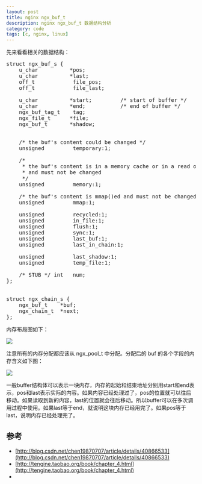 ```yaml
---
layout: post
title: nginx ngx_buf_t
description: nginx ngx_buf_t 数据结构分析
category: code
tags: [c, nginx, linux]
---
```

先来看看相关的数据结构：
<pre>
struct ngx_buf_s {
    u_char          *pos;
    u_char          *last;
    off_t            file_pos;
    off_t            file_last;

    u_char          *start;         /* start of buffer */
    u_char          *end;           /* end of buffer */
    ngx_buf_tag_t    tag;
    ngx_file_t      *file;
    ngx_buf_t       *shadow;


    /* the buf's content could be changed */
    unsigned         temporary:1;

    /*
     * the buf's content is in a memory cache or in a read only memory
     * and must not be changed
     */
    unsigned         memory:1;

    /* the buf's content is mmap()ed and must not be changed */
    unsigned         mmap:1;

    unsigned         recycled:1;
    unsigned         in_file:1;
    unsigned         flush:1;
    unsigned         sync:1;
    unsigned         last_buf:1;
    unsigned         last_in_chain:1;

    unsigned         last_shadow:1;
    unsigned         temp_file:1;

    /* STUB */ int   num;
};


struct ngx_chain_s {
    ngx_buf_t    *buf;
    ngx_chain_t  *next;
};
</pre>

内存布局图如下：

![](http://7tsy8h.com1.z0.glb.clouddn.com/nginx-chain-buf.png)

注意所有的内存分配都应该从 ngx_pool_t 中分配。分配后的 buf 的各个字段的内存含义如下图：

![](http://7tsy8h.com1.z0.glb.clouddn.com/ngx-buf.png)

一般buffer结构体可以表示一块内存，内存的起始和结束地址分别用start和end表示，pos和last表示实际的内容。如果内容已经处理过了，pos的位置就可以往后移动。如果读取到新的内容，last的位置就会往后移动。所以buffer可以在多次调用过程中使用。如果last等于end，就说明这块内存已经用完了。如果pos等于last，说明内存已经处理完了。

## 参考
- [http://blog.csdn.net/chen19870707/article/details/40866533](http://blog.csdn.net/chen19870707/article/details/40866533)
- [http://tengine.taobao.org/book/chapter_4.html](http://tengine.taobao.org/book/chapter_4.html)
- []()


[-10]:    http://hushi55.github.io/  "-10"

